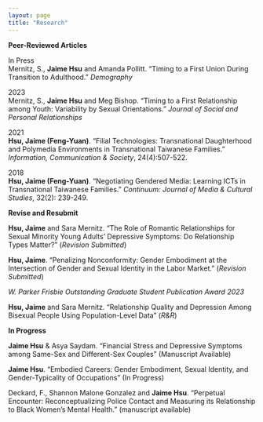 ```yaml
---
layout: page
title: "Research"
---
```


**Peer-Reviewed Articles**

In Press  
Mernitz, S., **Jaime Hsu** and Amanda Pollitt. “Timing to a First Union During Transition to Adulthood.” *Demography*

2023  
Mernitz, S., **Jaime Hsu** and Meg Bishop. “Timing to a First Relationship among Youth: Variability by Sexual Orientations.” *Journal of Social and Personal Relationships*

2021  
**Hsu, Jaime (Feng-Yuan)**. “Filial Technologies: Transnational Daughterhood and Polymedia Environments in Transnational Taiwanese Families.” *Information, Communication & Society*, 24(4):507-522. 

2018  
**Hsu, Jaime (Feng-Yuan)**. “Negotiating Gendered Media: Learning ICTs in Transnational Taiwanese Families.” *Continuum: Journal of Media & Cultural Studies*, 32(2): 239-249. 

**Revise and Resubmit**

**Hsu, Jaime** and Sara Mernitz. “The Role of Romantic Relationships for Sexual Minority Young Adults’ Depressive Symptoms: Do Relationship Types Matter?” (*Revision Submitted*)

**Hsu, Jaime**. “Penalizing Nonconformity: Gender Embodiment at the Intersection of Gender and Sexual Identity in the Labor Market.” (*Revision Submitted*)

*W. Parker Frisbie Outstanding Graduate Student Publication Award 2023*

**Hsu, Jaime** and Sara Mernitz. “Relationship Quality and Depression Among Bisexual People Using Population-Level Data” (*R&R*)


**In Progress**  

**Jaime Hsu** & Asya Saydam. “Financial Stress and Depressive Symptoms among Same-Sex and Different-Sex Couples” (Manuscript Available)

**Jaime Hsu**. “Embodied Careers: Gender Embodiment, Sexual Identity, and Gender-Typicality of Occupations” (In Progress)

Deckard, F., Shannon Malone Gonzalez and **Jaime Hsu**. “Perpetual Encounter: Reconceptualizing Police Contact and Measuring its Relationship to Black Women’s Mental Health.” (manuscript available)


